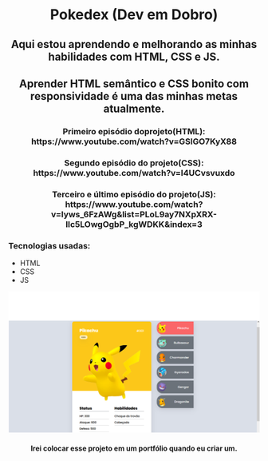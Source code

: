 <h1 align="center">Pokedex (Dev em Dobro)</h1>

<h2 align="center">Aqui estou aprendendo e melhorando as minhas habilidades com HTML, CSS e JS.</h2>

<h2 align="center">Aprender HTML semântico e CSS bonito com responsividade é uma das minhas metas atualmente.</h2>

<h3 align="center">Primeiro episódio doprojeto(HTML): https://www.youtube.com/watch?v=GSlGO7KyX88</h3>

<h3 align="center">Segundo episódio do projeto(CSS): https://www.youtube.com/watch?v=I4UCvsvuxdo</h3>

<h3 align="center">Terceiro e último episódio do projeto(JS): https://www.youtube.com/watch?v=Iyws_6FzAWg&list=PLoL9ay7NXpXRX-lIc5LOwgOgbP_kgWDKK&index=3</h3>

<h3>Tecnologias usadas:</h3>

- HTML
- CSS
- JS

![img1](src/imagens/img1.png)

<h4 align="center">Irei colocar esse projeto em um portfólio quando eu criar um.</h4>